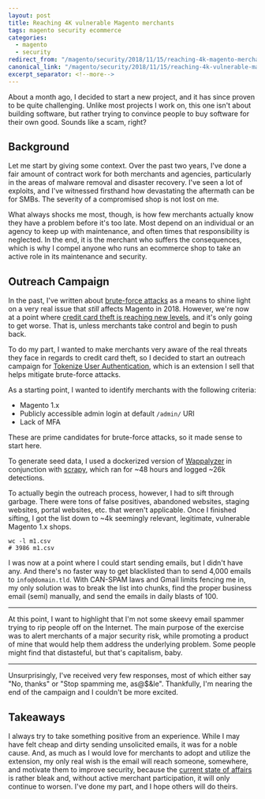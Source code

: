 ```yaml
---
layout: post
title: Reaching 4K vulnerable Magento merchants
tags: magento security ecommerce
categories:
  - magento
  - security
redirect_from: "/magento/security/2018/11/15/reaching-4k-magento-merchants.html"
canonical_link: "/magento/security/2018/11/15/reaching-4k-vulnerable-magento-merchants.html"
excerpt_separator: <!--more-->
---
```


About a month ago, I decided to start a new project, and it has since proven
to be quite challenging. Unlike most projects I work on, this one isn't about
building software, but rather trying to convince people to buy software for
their own good. Sounds like a scam, right?

<!--more-->

## Background

Let me start by giving some context. Over the past two years, I've done a fair
amount of contract work for both merchants and agencies, particularly in the areas
of malware removal and disaster recovery. I've seen a lot of exploits, and I've
witnessed firsthand how devastating the aftermath can be for SMBs. The severity
of a compromised shop is not lost on me.

What always shocks me most, though, is how few merchants actually know they have
a problem before it's too late. Most depend on an individual or an agency to keep
up with maintenance, and often times that responsibility is neglected. In the end,
it is the merchant who suffers the consequences, which is why I compel anyone who
runs an ecommerce shop to take an active role in its maintenance and security.

## Outreach Campaign

In the past, I've written about [brute-force attacks](https://blog.nickolasburr.com/magento/security/2018/10/17/magento-brute-force-attacks.html)
as a means to shine light on a very real issue that _still_ affects Magento in 2018.
However, we're now at a point where [credit card theft is reaching new levels](https://gwillem.gitlab.io/2018/08/30/magentocore.net_skimmer_most_aggressive_to_date/),
and it's only going to get worse. That is, unless merchants take control and begin
to push back.

To do my part, I wanted to make merchants very aware of the real threats they
face in regards to credit card theft, so I decided to start an outreach campaign
for [Tokenize User Authentication](https://store.nickolasburr.com/tokenize-user-authentication.html),
which is an extension I sell that helps mitigate brute-force attacks.

As a starting point, I wanted to identify merchants with the following criteria:

- Magento 1.x
- Publicly accessible admin login at default `/admin/` URI
- Lack of MFA

These are prime candidates for brute-force attacks, so it made sense to start here.

To generate seed data, I used a dockerized version of [Wappalyzer](https://www.wappalyzer.com)
in conjunction with [scrapy](https://scrapy.org), which ran for ~48 hours and logged ~26k detections.

To actually begin the outreach process, however, I had to sift through garbage. There
were tons of false positives, abandoned websites, staging websites, portal websites,
etc. that weren't applicable. Once I finished sifting, I got the list down to ~4k
seemingly relevant, legitimate, vulnerable Magento 1.x shops.

```
wc -l m1.csv
# 3986 m1.csv
```

I was now at a point where I could start sending emails, but I didn't have any. And
there's no faster way to get blacklisted than to send 4,000 emails to `info@domain.tld`.
With CAN-SPAM laws and Gmail limits fencing me in, my only solution was to break the
list into chunks, find the proper business email (semi) manually, and send the emails
in daily blasts of 100.

---

At this point, I want to highlight that I'm not some skeevy email spammer trying to rip
people off on the Internet. The main purpose of the exercise was to alert merchants of
a major security risk, while promoting a product of mine that would help them address
the underlying problem. Some people might find that distasteful, but that's capitalism,
baby.

---

Unsurprisingly, I've received very few responses, most of which either say "No, thanks"
or "Stop spamming me, as@$&le". Thankfully, I'm nearing the end of the campaign and I
couldn't be more excited.

## Takeaways

I always try to take something positive from an experience. While I may have felt cheap
and dirty sending unsolicited emails, it was for a noble cause. And, as much as I would
love for merchants to adopt and utilize the extension, my only real wish is the email
will reach someone, somewhere, and motivate them to improve security, because the
[current state of affairs](https://gwillem.gitlab.io/2018/11/12/merchants-struggle-with-magecart-reinfections/)
is rather bleak and, without active merchant participation, it will only continue to
worsen. I've done my part, and I hope others will do theirs.
